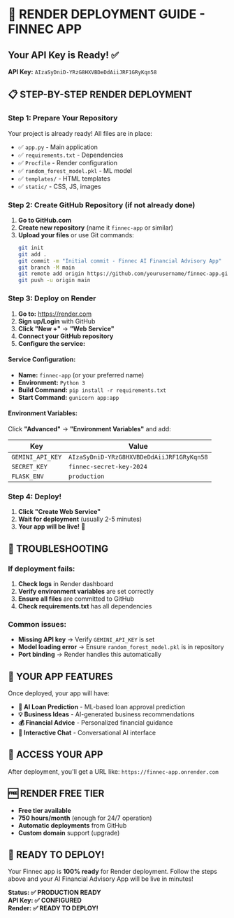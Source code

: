 # 🚀 RENDER DEPLOYMENT GUIDE - FINNEC APP

## Your API Key is Ready! ✅
**API Key:** `AIzaSyDniD-YRzG8HXVBDeDdAiiJRF1GRyKqn58`

## 📋 STEP-BY-STEP RENDER DEPLOYMENT

### Step 1: Prepare Your Repository
Your project is already ready! All files are in place:
- ✅ `app.py` - Main application
- ✅ `requirements.txt` - Dependencies
- ✅ `Procfile` - Render configuration
- ✅ `random_forest_model.pkl` - ML model
- ✅ `templates/` - HTML templates
- ✅ `static/` - CSS, JS, images

### Step 2: Create GitHub Repository (if not already done)
1. **Go to GitHub.com**
2. **Create new repository** (name it `finnec-app` or similar)
3. **Upload your files** or use Git commands:
   ```bash
   git init
   git add .
   git commit -m "Initial commit - Finnec AI Financial Advisory App"
   git branch -M main
   git remote add origin https://github.com/yourusername/finnec-app.git
   git push -u origin main
   ```

### Step 3: Deploy on Render
1. **Go to:** https://render.com
2. **Sign up/Login** with GitHub
3. **Click "New +"** → **"Web Service"**
4. **Connect your GitHub repository**
5. **Configure the service:**

#### Service Configuration:
- **Name:** `finnec-app` (or your preferred name)
- **Environment:** `Python 3`
- **Build Command:** `pip install -r requirements.txt`
- **Start Command:** `gunicorn app:app`

#### Environment Variables:
Click **"Advanced"** → **"Environment Variables"** and add:

| Key | Value |
|-----|-------|
| `GEMINI_API_KEY` | `AIzaSyDniD-YRzG8HXVBDeDdAiiJRF1GRyKqn58` |
| `SECRET_KEY` | `finnec-secret-key-2024` |
| `FLASK_ENV` | `production` |

### Step 4: Deploy!
1. **Click "Create Web Service"**
2. **Wait for deployment** (usually 2-5 minutes)
3. **Your app will be live!** 🎉

## 🔧 TROUBLESHOOTING

### If deployment fails:
1. **Check logs** in Render dashboard
2. **Verify environment variables** are set correctly
3. **Ensure all files** are committed to GitHub
4. **Check requirements.txt** has all dependencies

### Common issues:
- **Missing API key** → Verify `GEMINI_API_KEY` is set
- **Model loading error** → Ensure `random_forest_model.pkl` is in repository
- **Port binding** → Render handles this automatically

## 🎯 YOUR APP FEATURES

Once deployed, your app will have:
- **🤖 AI Loan Prediction** - ML-based loan approval prediction
- **💡 Business Ideas** - AI-generated business recommendations
- **💰 Financial Advice** - Personalized financial guidance
- **💬 Interactive Chat** - Conversational AI interface

## 📱 ACCESS YOUR APP

After deployment, you'll get a URL like:
`https://finnec-app.onrender.com`

## 🆓 RENDER FREE TIER

- **Free tier available**
- **750 hours/month** (enough for 24/7 operation)
- **Automatic deployments** from GitHub
- **Custom domain** support (upgrade)

## 🚀 READY TO DEPLOY!

Your Finnec app is **100% ready** for Render deployment. Follow the steps above and your AI Financial Advisory App will be live in minutes!

**Status: ✅ PRODUCTION READY**  
**API Key: ✅ CONFIGURED**  
**Render: ✅ READY TO DEPLOY!**
